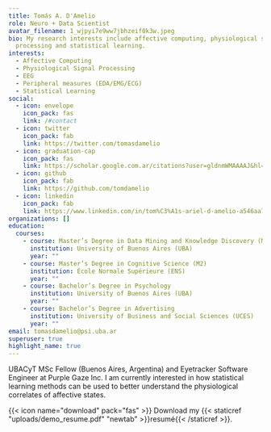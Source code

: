 ```yaml
---
title: Tomás A. D'Amelio
role: Neuro + Data Scientist
avatar_filename: 1_wjpyi7e9ww7jbhzeif0k3w.jpeg
bio: My research interests include affective computing, physiological signal
  processing and statistical learning.
interests:
  - Affective Computing
  - Physiological Signal Processing
  - EEG
  - Peripheral measures (EDA/EMG/ECG)
  - Statistical Learning
social:
  - icon: envelope
    icon_pack: fas
    link: /#contact
  - icon: twitter
    icon_pack: fab
    link: https://twitter.com/tomasdamelio
  - icon: graduation-cap
    icon_pack: fas
    link: https://scholar.google.com.ar/citations?user=gldnmWMAAAAJ&hl=en
  - icon: github
    icon_pack: fab
    link: https://github.com/tomdamelio
  - icon: linkedin
    icon_pack: fab
    link: https://www.linkedin.com/in/tom%C3%A1s-ariel-d-amelio-a546aa7a/
organizations: []
education:
  courses:
    - course: Master’s Degree in Data Mining and Knowledge Discovery (M1+M2)
      institution: University of Buenos Aires (UBA)
      year: ""
    - course: Master’s Degree in Cognitive Science (M2)
      institution: École Normale Supérieure (ENS)
      year: ""
    - course: Bachelor’s Degree in Psychology
      institution: University of Buenos Aires (UBA)
      year: ""
    - course: Bachelor’s Degree in Advertising
      institution: University of Business and Social Sciences (UCES)
      year: ""
email: tomasdamelio@psi.uba.ar
superuser: true
highlight_name: true
---
```

UBACyT MSc Fellow (Buenos Aires, Argentina) and Eyetracker Software Engineer at Purple Gaze Inc. I am currently interested in how statistical learning methods can be used to better understand the physiological correlates of affective states.

{{< icon name="download" pack="fas" >}} Download my {{< staticref "uploads/demo_resume.pdf" "newtab" >}}resumé{{< /staticref >}}.